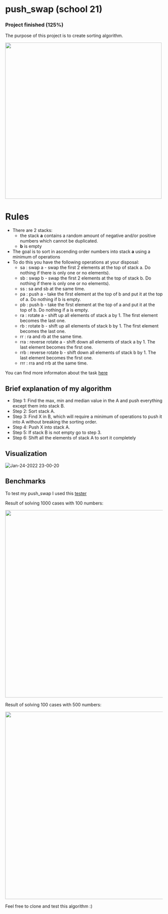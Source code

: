# push_swap (school 21)

### Project finished (125%)

The purpose of this project is to create sorting algorithm.

<img src="https://user-images.githubusercontent.com/71993796/150856328-0a045e27-cfe3-427c-ba52-5a621ff469f3.gif" width="500" />

# Rules
- There are 2 stacks:
    - the stack **a** contains a random amount of negative and/or positive numbers
which cannot be duplicated.
    - **b** is empty
- The goal is to sort in ascending order numbers into stack **a** using a minimum of operations
-  To do this you have the following operations at your disposal:
    - sa : swap a - swap the first 2 elements at the top of stack a. Do nothing if there
is only one or no elements).
    - sb : swap b - swap the first 2 elements at the top of stack b. Do nothing if there
is only one or no elements).
    - ss : sa and sb at the same time.
    - pa : push a - take the first element at the top of b and put it at the top of a. Do
nothing if b is empty.
    - pb : push b - take the first element at the top of a and put it at the top of b. Do
nothing if a is empty.
    - ra : rotate a - shift up all elements of stack a by 1. The first element becomes
the last one.
    - rb : rotate b - shift up all elements of stack b by 1. The first element becomes
the last one.
    - rr : ra and rb at the same time.
    - rra : reverse rotate a - shift down all elements of stack a by 1. The last element
becomes the first one.
    - rrb : reverse rotate b - shift down all elements of stack b by 1. The last element
becomes the first one.
    - rrr : rra and rrb at the same time.

You can find more informaton about the task [here](https://github.com/Vlad173/school21/blob/master/subjects/push_swap.pdf)

## Brief explanation of my algorithm

* Step 1: Find the max, min and median value in the A and push everything except them into stack B.
* Step 2: Sort stack A.
* Step 3: Find X in B, which will require a minimum of operations to push it into A without breaking the sorting order.
* Step 4: Push X into stack A.
* Step 5: If stack B is not empty go to step 3.
* Step 6: Shift all the elements of stack A to sort it completely

## Visualization 

![Jan-24-2022 23-00-20](https://user-images.githubusercontent.com/71993796/150855662-438524f1-8f66-4fe9-ba99-215c7ec36cad.gif)

## Benchmarks

To test my push_swap I used this [tester](https://github.com/lmalki-h/push_swap_tester)

Result of solving 1000 cases with 100 numbers:

<img src="https://user-images.githubusercontent.com/71993796/150852700-2e437063-cc76-4258-89f9-e3d78cd7ab0c.png" width="600" />

Result of solving 100 cases with 500 numbers:

<img src="https://user-images.githubusercontent.com/71993796/150853493-321c79ff-2d66-4c40-835c-66c3762c2e9a.png" width="600" />

Feel free to clone and test this algorithm :)
